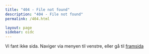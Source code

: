 ```yaml
---
title: "404 - File not found"
description: "404 - File not found"
permalink: /404.html

layout: page
sidebar: oidc
---
```


Vi fant ikke sida. Naviger via menyen til venstre, eller gå til [framsida](index.html)
